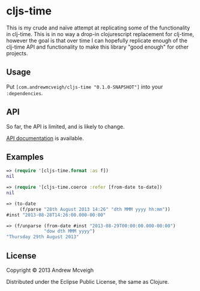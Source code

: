 # cljs-time

This is my crude and naïve attempt at replicating some of the functionality in
clj-time. This is in no way a drop-in clojurescript replacement for clj-time,
however the goal is that over time I can hopefully replicate enough of the
clj-time API and functionality to make this library "good enough" for other
projects.

## Usage

Put `[com.andrewmcveigh/cljs-time "0.1.0-SNAPSHOT"]` into your `:dependencies`.

## API

So far, the API is limited, and is likely to change.

[API documentation](http://andrewmcveigh.github.io/cljs-time/uberdoc.html) is available.

## Examples

```clojure
=> (require '[cljs-time.format :as f])
nil

=> (require '[cljs-time.coerce :refer [from-date to-date])
nil

=> (to-date
     (f/parse "28th August 2013 14:26" "dth MMM yyyy hh:mm"))
#inst "2013-08-28T14:26:00.000-00:00"

=> (f/unparse (from-date #inst "2013-08-29T00:00:00.000-00:00")
              "dow dth MMM yyyy")
"Thursday 29th August 2013"
```

## License

Copyright © 2013 Andrew Mcveigh

Distributed under the Eclipse Public License, the same as Clojure.
